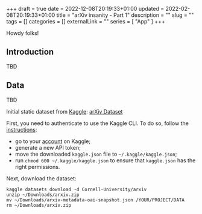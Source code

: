 +++
draft = true
date = 2022-12-08T20:19:33+01:00
updated = 2022-02-08T20:19:33+01:00
title = "arXiv insanity - Part 1"
description = ""
slug = ""
tags = []
categories = []
externalLink = ""
series = [
    "App"
]
+++

<span class="firstcharacter">H</span>owdy folks!

## Introduction

TBD

## Data

TBD

Initial static dataset from [Kaggle](https://www.kaggle.com/):
[arXiv Dataset](https://www.kaggle.com/datasets/Cornell-University/arxiv)

First, you need to authenticate to use the Kaggle CLI.
To do so, follow the [instructions](https://www.kaggle.com/docs/api#getting-started-installation-&-authentication):

* go to your [account](https://www.kaggle.com/YOUR_USERNAME/account) on Kaggle;
* generate a new API token;
* move the downloaded `kaggle.json` file to `~/.kaggle/kaggle.json`;
* run `chmod 600 ~/.kaggle/kaggle.json` to ensure that `kaggle.json` has the right permissions.

Next, download the dataset:

```shell
kaggle datasets download -d Cornell-University/arxiv
unzip ~/Downloads/arxiv.zip
mv ~/Downloads/arxiv-metadata-oai-snapshot.json /YOUR/PROJECT/DATA
rm ~/Downloads/arxiv.zip
```



